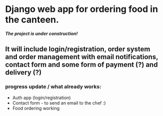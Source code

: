 #  Django web app for ordering food in the canteen.

***The project is under construction!***

## It will include login/registration, order system and order management with email notifications, contact form and some form of payment (?) and delivery (?)

### progress update / what already works:
- Auth app (login/registration) 
- Contact form - to send an email to the chef :)
- Food ordering working 







